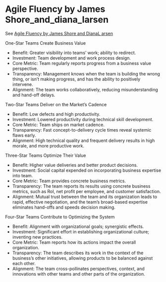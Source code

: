 # Agile Fluency by James Shore_and_diana_larsen

See [Agile Fluency by James Shore and DianaL arsen](http://martinfowler.com/articles/agileFluency.html)

<table>

One-Star Teams Create Business Value

* Benefit: Greater visibility into teams’ work; ability to redirect.
* Investment: Team development and work process design.
* Core Metric: Team regularly reports progress from a business value perspective.
* Transparency: Management knows when the team is building the wrong thing, or isn’t making progress, and has the ability to positively intervene.
* Alignment: The team works collaboratively, reducing misunderstanding and hand-off delays.

Two-Star Teams Deliver on the Market’s Cadence

* Benefit: Low defects and high productivity.
* Investment: Lowered productivity during technical skill development.
* Core Metric: Team ships on market cadence.
* Transparency: Fast concept-to-delivery cycle times reveal systemic flaws early.
* Alignment: High technical quality and frequent delivery results in high morale, and more productive work.

Three-Star Teams Optimize Their Value

* Benefit: Higher value deliveries and better product decisions.
* Investment: Social capital expended on incorporating business expertise into team.
* Core Metric: Team provides concrete business metrics.
* Transparency: The team reports its results using concrete business metrics, such as RoI, net profit per employee, and customer satisfaction.
* Alignment: Mutual trust between the team and its organization leads to rapid, effective negotiation, and the team’s broad-based expertise eliminates hand-offs and speeds decision making.

Four-Star Teams Contribute to Optimizing the System

* Benefit:	Alignment with organizational goals; synergistic effects.
* Investment:	Significant effort in establishing organizational culture; inventing new practices.
* Core Metric:	Team reports how its actions impact the overall organization.
* Transparency: The team describes its work in the context of the business’s other initiatives, allowing products to be balanced against each other.
* Alignment: The team cross-pollinates perspectives, context, and innovations with other teams and other parts of the organization.
